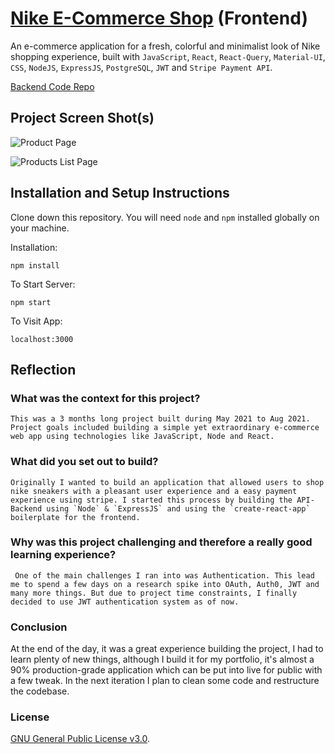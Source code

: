 # [Nike E-Commerce Shop](https://nike-sneakshop.netlify.app/) (Frontend)

An e-commerce application for a fresh, colorful and minimalist look of Nike shopping experience, built with `JavaScript`, `React`, `React-Query`, `Material-UI`, `CSS`, `NodeJS`, `ExpressJS`, `PostgreSQL`, `JWT` and `Stripe Payment API`.

[Backend Code Repo](https://github.com/iKausik/nike-shop-rebuild-backend)

## Project Screen Shot(s)

![Product Page](https://raw.githubusercontent.com/iKausik/nike-shop-rebuild-frontend/master/src/assets/single-prod.png)

![Products List Page](https://raw.githubusercontent.com/iKausik/nike-shop-rebuild-frontend/master/src/assets/men-shoes.png)

## Installation and Setup Instructions

Clone down this repository. You will need `node` and `npm` installed globally on your machine.

Installation:

`npm install`

To Start Server:

`npm start`

To Visit App:

`localhost:3000`

## Reflection

### What was the context for this project?

    This was a 3 months long project built during May 2021 to Aug 2021. Project goals included building a simple yet extraordinary e-commerce web app using technologies like JavaScript, Node and React.

### What did you set out to build?

    Originally I wanted to build an application that allowed users to shop nike sneakers with a pleasant user experience and a easy payment experience using stripe. I started this process by building the API-Backend using `Node` & `ExpressJS` and using the `create-react-app` boilerplate for the frontend.

### Why was this project challenging and therefore a really good learning experience?

     One of the main challenges I ran into was Authentication. This lead me to spend a few days on a research spike into OAuth, Auth0, JWT and many more things. But due to project time constraints, I finally decided to use JWT authentication system as of now.

### Conclusion

At the end of the day, it was a great experience building the project, I had to learn plenty of new things, although I build it for my portfolio, it's almost a 90% production-grade application which can be put into live for public with a few tweak. In the next iteration I plan to clean some code and restructure the codebase.

### License

[GNU General Public License v3.0](./LICENSE).
